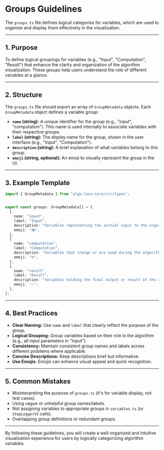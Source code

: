 # Groups Guidelines

The `groups.ts` file defines logical categories for variables, which are used to organize and display them effectively in the visualization.

---

## 1. Purpose

To define logical groupings for variables (e.g., "Input", "Computation", "Result") that enhance the clarity and organization of the algorithm visualization. These groups help users understand the role of different variables at a glance.

---

## 2. Structure

The `groups.ts` file should export an array of `GroupMetadata` objects. Each `GroupMetadata` object defines a variable group:

- **`name` (string):** A unique identifier for the group (e.g., "input", "computation"). This name is used internally to associate variables with their respective groups.
- **`label` (string):** The display name for the group, shown in the user interface (e.g., "Input", "Computation").
- **`description` (string):** A brief explanation of what variables belong to this group.
- **`emoji` (string, optional):** An emoji to visually represent the group in the UI.

---

## 3. Example Template

```ts
import { GroupMetadata } from "algo-lens-core/src/types";


export const groups: GroupMetadata[] = [
  {
    name: "input",
    label: "Input",
    description: "Variables representing the initial input to the algorithm.",
    emoji: "📥",
  },
  {
    name: "computation",
    label: "Computation",
    description: "Variables that change or are used during the algorithm's execution.",
    emoji: "⚙️",
  },
  {
    name: "result",
    label: "Result",
    description: "Variables holding the final output or result of the algorithm.",
    emoji: "✅",
  },
];
```

---

## 4. Best Practices

- **Clear Naming:** Use `name` and `label` that clearly reflect the purpose of the group.
- **Logical Grouping:** Group variables based on their role in the algorithm (e.g., all input parameters in "Input").
- **Consistency:** Maintain consistent group names and labels across different problems where applicable.
- **Concise Descriptions:** Keep descriptions brief but informative.
- **Use Emojis:** Emojis can enhance visual appeal and quick recognition.

---

## 5. Common Mistakes

- Misinterpreting the purpose of `groups.ts` (it's for variable display, not test cases).
- Using vague or unhelpful group names/labels.
- Not assigning variables to appropriate groups in `variables.ts` (or `StepLoggerV2` calls).
- Overlapping group definitions or redundant groups.

---

By following these guidelines, you will create a well-organized and intuitive visualization experience for users by logically categorizing algorithm variables.